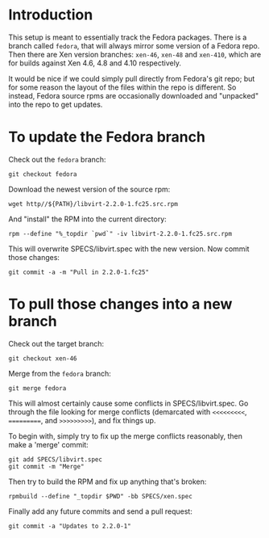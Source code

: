 # Introduction

This setup is meant to essentially track the Fedora packages.  There
is a branch called `fedora`, that will always mirror some version of a
Fedora repo.  Then there are Xen version branches: `xen-46`, `xen-48` and
`xen-410`, which are for builds against Xen 4.6, 4.8 and 4.10 respectively.

It would be nice if we could simply pull directly from Fedora's git
repo; but for some reason the layout of the files within the repo is
different.  So instead, Fedora source rpms are occasionally downloaded
and "unpacked" into the repo to get updates.

# To update the Fedora branch

Check out the `fedora` branch:

    git checkout fedora

Download the newest version of the source rpm:

    wget http//${PATH}/libvirt-2.2.0-1.fc25.src.rpm

And "install" the RPM into the current directory:

    rpm --define "%_topdir `pwd`" -iv libvirt-2.2.0-1.fc25.src.rpm

This will overwrite SPECS/libvirt.spec with the new version.  Now commit those changes:

    git commit -a -m "Pull in 2.2.0-1.fc25"

# To pull those changes into a new branch

Check out the target branch:

    git checkout xen-46

Merge from the `fedora` branch:

    git merge fedora

This will almost certainly cause some conflicts in SPECS/libvirt.spec.
Go through the file looking for merge conflicts (demarcated with
`<<<<<<<<<`, `=========`, and `>>>>>>>>>`), and fix things up.

To begin with, simply try to fix up the merge conflicts reasonably,
then make a 'merge' commit:

    git add SPECS/libvirt.spec
    git commit -m "Merge"

Then try to build the RPM and fix up anything that's broken:

    rpmbuild --define "_topdir $PWD" -bb SPECS/xen.spec 

Finally add any future commits and send a pull request:

    git commit -a "Updates to 2.2.0-1"
